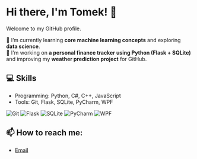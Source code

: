 # Hi there, I'm Tomek! 👋  
Welcome to my GitHub profile.

🌱 I’m currently learning **core machine learning concepts** and exploring **data science**.  
💼 I'm working on **a personal finance tracker using Python (Flask + SQLite)** and improving my **weather prediction project** for GitHub.  

## 💻 Skills  
- Programming: Python, C#, C++, JavaScript  
- Tools: Git, Flask, SQLite, PyCharm, WPF

  
![Git](https://img.shields.io/badge/-Git-F05032?logo=git&logoColor=white&style=flat-square)
![Flask](https://img.shields.io/badge/-Flask-000000?logo=flask&logoColor=white&style=flat-square)
![SQLite](https://img.shields.io/badge/-SQLite-003B57?logo=sqlite&logoColor=white&style=flat-square)
![PyCharm](https://img.shields.io/badge/-PyCharm-000000?logo=pycharm&logoColor=white&style=flat-square)
![WPF](https://img.shields.io/badge/-WPF-5C2D91?logo=.net&logoColor=white&style=flat-square)


## 📫 How to reach me:
- [Email](mailto:tomasznajduch212@gmail.com)
  
<!--## 📈 GitHub Stats  
![Your GitHub Stats](https://github-readme-stats.vercel.app/api?username=your-username&show_icons=true&theme=radical)  


- [LinkedIn](https://linkedin.com/in/your-profile)  
  


![GitHub Stats](https://github-readme-stats.vercel.app/api?username=tomnaj&show_icons=true&theme=radical)

![GitHub Contributions](https://activity-graph.herokuapp.com/graph?username=tomnaj&theme=dracula)

![Python](https://img.shields.io/badge/-Python-3776AB?style=flat-square&logo=python&logoColor=white)-->
